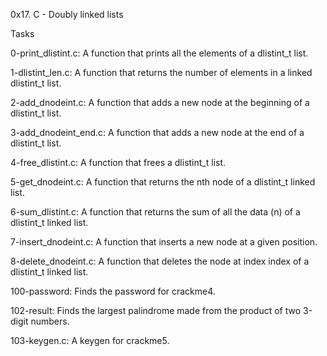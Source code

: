 0x17. C - Doubly linked lists

Tasks

0-print_dlistint.c:
A function that prints all the elements of a dlistint_t list.

1-dlistint_len.c:
A function that returns the number of elements in a linked dlistint_t list.

2-add_dnodeint.c:
A function that adds a new node at the beginning of a dlistint_t list.

3-add_dnodeint_end.c:
A function that adds a new node at the end of a dlistint_t list.

4-free_dlistint.c:
A function that frees a dlistint_t list.

5-get_dnodeint.c:
A function that returns the nth node of a dlistint_t linked list.

6-sum_dlistint.c:
A function that returns the sum of all the data (n) of a dlistint_t linked list.

7-insert_dnodeint.c:
A function that inserts a new node at a given position.

8-delete_dnodeint.c:
A function that deletes the node at index index of a dlistint_t linked list.

100-password:
Finds the password for crackme4.

102-result:
Finds the largest palindrome made from the product of two 3-digit numbers.

103-keygen.c:
A keygen for crackme5.
